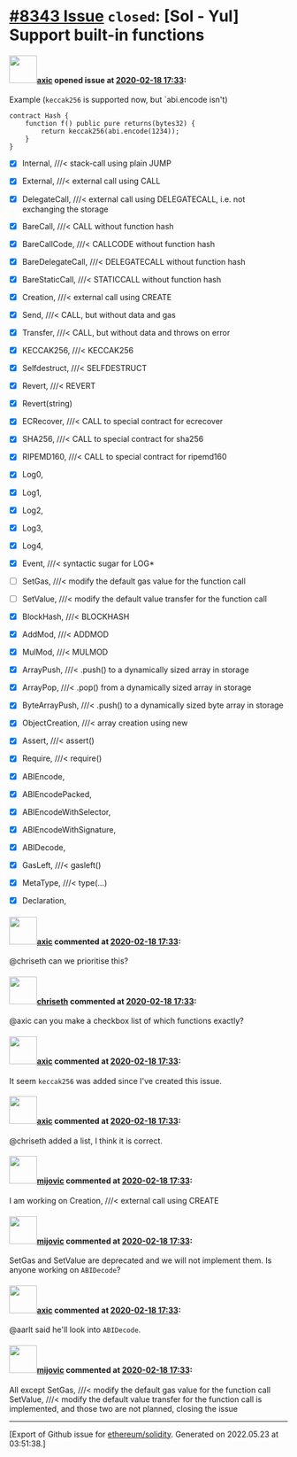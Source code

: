 # [\#8343 Issue](https://github.com/ethereum/solidity/issues/8343) `closed`: [Sol - Yul] Support built-in functions

#### <img src="https://avatars.githubusercontent.com/u/20340?v=4" width="50">[axic](https://github.com/axic) opened issue at [2020-02-18 17:33](https://github.com/ethereum/solidity/issues/8343):

Example (`keccak256` is supported now, but `abi.encode isn't)
```
contract Hash {
    function f() public pure returns(bytes32) {
        return keccak256(abi.encode(1234));
    }
}
```
- [x] Internal, ///< stack-call using plain JUMP
- [x] External, ///< external call using CALL
- [x] DelegateCall, ///< external call using DELEGATECALL, i.e. not exchanging the storage
- [x] BareCall, ///< CALL without function hash
- [x] BareCallCode, ///< CALLCODE without function hash
- [x] BareDelegateCall, ///< DELEGATECALL without function hash
- [x] BareStaticCall, ///< STATICCALL without function hash
- [x] Creation, ///< external call using CREATE
- [x] Send, ///< CALL, but without data and gas
- [x] Transfer, ///< CALL, but without data and throws on error
- [x]  KECCAK256, ///< KECCAK256
- [x] Selfdestruct, ///< SELFDESTRUCT
- [x] Revert, ///< REVERT
- [x] Revert(string)
- [x] ECRecover, ///< CALL to special contract for ecrecover
- [x] SHA256, ///< CALL to special contract for sha256
- [x] RIPEMD160, ///< CALL to special contract for ripemd160
- [x] Log0,
- [x] Log1,
- [x] Log2,
- [x] Log3,
- [x] Log4,
- [x]  Event, ///< syntactic sugar for LOG*
- [ ] SetGas, ///< modify the default gas value for the function call
- [ ] SetValue, ///< modify the default value transfer for the function call
- [x] BlockHash, ///< BLOCKHASH
- [x] AddMod, ///< ADDMOD
- [x] MulMod, ///< MULMOD
- [x]  ArrayPush, ///< .push() to a dynamically sized array in storage
- [x]  ArrayPop, ///< .pop() from a dynamically sized array in storage
- [x] ByteArrayPush, ///< .push() to a dynamically sized byte array in storage
- [x]  ObjectCreation, ///< array creation using new
- [x]  Assert, ///< assert()
- [x]  Require, ///< require()
- [x] ABIEncode,
- [x] ABIEncodePacked,
- [x] ABIEncodeWithSelector,
- [x] ABIEncodeWithSignature,
- [x] ABIDecode,
- [x] GasLeft, ///< gasleft()
- [x] MetaType, ///< type(...)
- [x] Declaration,


#### <img src="https://avatars.githubusercontent.com/u/20340?v=4" width="50">[axic](https://github.com/axic) commented at [2020-02-18 17:33](https://github.com/ethereum/solidity/issues/8343#issuecomment-602042227):

@chriseth can we prioritise this?

#### <img src="https://avatars.githubusercontent.com/u/9073706?v=4" width="50">[chriseth](https://github.com/chriseth) commented at [2020-02-18 17:33](https://github.com/ethereum/solidity/issues/8343#issuecomment-602589919):

@axic can you make a checkbox list of which functions exactly?

#### <img src="https://avatars.githubusercontent.com/u/20340?v=4" width="50">[axic](https://github.com/axic) commented at [2020-02-18 17:33](https://github.com/ethereum/solidity/issues/8343#issuecomment-602693034):

It seem `keccak256` was added since I've created this issue.

#### <img src="https://avatars.githubusercontent.com/u/20340?v=4" width="50">[axic](https://github.com/axic) commented at [2020-02-18 17:33](https://github.com/ethereum/solidity/issues/8343#issuecomment-602699240):

@chriseth added a list, I think it is correct.

#### <img src="https://avatars.githubusercontent.com/u/23421619?u=50068b46fd9aafcb2b59c0d93b9eb49692ba9c66&v=4" width="50">[mijovic](https://github.com/mijovic) commented at [2020-02-18 17:33](https://github.com/ethereum/solidity/issues/8343#issuecomment-609685387):

I am working on 
Creation, ///< external call using CREATE

#### <img src="https://avatars.githubusercontent.com/u/23421619?u=50068b46fd9aafcb2b59c0d93b9eb49692ba9c66&v=4" width="50">[mijovic](https://github.com/mijovic) commented at [2020-02-18 17:33](https://github.com/ethereum/solidity/issues/8343#issuecomment-632065152):

SetGas and SetValue are deprecated and we will not implement them.
Is anyone working on `ABIDecode`?

#### <img src="https://avatars.githubusercontent.com/u/20340?v=4" width="50">[axic](https://github.com/axic) commented at [2020-02-18 17:33](https://github.com/ethereum/solidity/issues/8343#issuecomment-632082819):

@aarlt said he'll look into `ABIDecode`.

#### <img src="https://avatars.githubusercontent.com/u/23421619?u=50068b46fd9aafcb2b59c0d93b9eb49692ba9c66&v=4" width="50">[mijovic](https://github.com/mijovic) commented at [2020-02-18 17:33](https://github.com/ethereum/solidity/issues/8343#issuecomment-635281453):

All except 
 SetGas, ///< modify the default gas value for the function call
 SetValue, ///< modify the default value transfer for the function call
is implemented, and those two are not planned, closing the issue


-------------------------------------------------------------------------------



[Export of Github issue for [ethereum/solidity](https://github.com/ethereum/solidity). Generated on 2022.05.23 at 03:51:38.]
